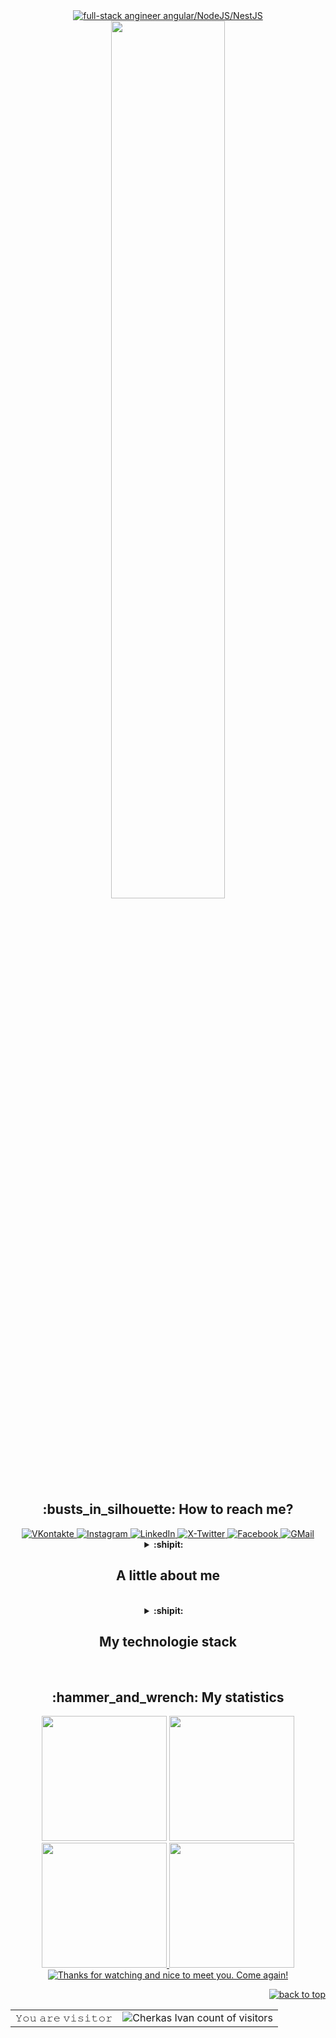 <div id="header" align="center">
    <div id="greatings">
        <a href="https://git.io/typing-svg">
            <img src="https://readme-typing-svg.demolab.com?font=Roboto+Lucida&color=%237E3ACE&size=30&center=true&vCenter=true&width=650&lines=Hello,+Ladies+and+Gentlemen!;I'm+Ivan;Full-stack+Engineer;Angular/NodeJS/NestJS;Glad+to+see+you+here!;" alt="full-stack angineer angular/NodeJS/NestJS"/>
        </a>
    </div>
    <img src="https://media.giphy.com/media/ES9cAJlcxblRESzOH1/giphy.gif" width="60%"/>
    <br>
    <div id="badges">
        <h2>:busts_in_silhouette: How to reach me?</h2>
        <a href="https://vk.com/cherkasss">
            <img src="https://img.shields.io/badge/вконтакте-%232E87FB.svg?&style=for-the-badge&logo=vk&logoColor=white" alt="VKontakte"/>
        </a>
        <a href="https://www.instagram.com/johnny_void_13">
            <img src="https://img.shields.io/badge/Instagram-E4405F?style=for-the-badge&logo=instagram&logoColor=white" alt="Instagram"/>
        </a>
        <a href="linkedin.com/in/ivan-cherkas-723b411a2">
            <img src="https://img.shields.io/badge/LinkedIn-0077B5?style=for-the-badge&logo=linkedin&logoColor=white" alt="LinkedIn"/>
        </a>
        <a href="https://twitter.com/ivanCherkas_13">
            <img src="https://img.shields.io/badge/Twitter-100000?style=for-the-badge&logo=twitter&logoColor=white" alt="X-Twitter"/>
        </a>
        <a href="https://www.facebook.com/ivan.cherkas">
            <img src="https://img.shields.io/badge/Facebook-3B5998?style=for-the-badge&logo=facebook&logoColor=white" alt="Facebook"/>
        </a>
        <a href="mailto:cherkas.ivan13@gmail.com">
             <img src="https://img.shields.io/badge/Gmail-D14836?style=for-the-badge&logo=gmail&logoColor=white" alt="GMail" />
        </a>
    </div>
</div>
<div id="main">
<details align="center">
  <summary>
      <b>:shipit: &nbsp; &nbsp;<h2>A little about me</h2> &nbsp;&nbsp;&nbsp;</b>
  </summary>
    <div align="left">
  
```R
// Added a js extension to indicate JavaScript code
// Used a class to define the DataScienceEducator
class DataScienceEducator {
// Used a constructor to initialize the fields
constructor() {
this.name = "Greg Chism";
this.role = "Assistant Professor of Practice";
this.hobby = "Website Development";
}
}

// Used a function expression to define the say_hi function
const say_hi = function (ds_edu) {
// Used console.log to print the messages
console.log(`Passionate ${ds_edu.role} with a research background and over eight years of experience.`);
console.log("Adept at harnessing data to uncover compelling stories and insight.");
console.log("Empowering others to leverage their data and make complex concepts accessible.");
console.log("Expanded expertise in data science tools, including inferential statistics, machine learning, containers, and programming languages.");
console.log("Capable of tackling a wide range of projects and challenges.");
console.log("Committed to sharing knowledge and guiding others on their data-driven journeys.");
console.log("Inspiring the next generation of data scientists and storytellers by connecting storytelling with data science.");
console.log("Thanks for reading!");
};

// Used the new keyword to create an instance of the DataScienceEducator
const ds_edu = new DataScienceEducator();
// Called the say_hi function with the ds_edu as an argument
say_hi(ds_edu);
```
</div>
          
<div align="center">          
<h3>And you can also learn more about me by listening to the music I listen to.</h3>
  
  <a href="https://spotify-github-profile.vercel.app/api/view?uid=urpdt8zjkq63vzgwphnceq2m7&redirect=true" target="_blank">
    <img src="https://spotify-github-profile.vercel.app/api/view?uid=urpdt8zjkq63vzgwphnceq2m7&cover_image=true&theme=default&show_offline=false&background_color=1b2932&interchange=true&bar_color=008ae6" alt="Spotify GitHub Profile" />
  </a>
</div>

</details>
    <details align="center" id="tech">
        <summary>
            <b>:shipit: &nbsp; &nbsp;<h2>My technologie stack</h2> &nbsp;&nbsp;&nbsp;</b>
        </summary>
        <div id="languages" align="left">
            <h2>:bulb: Languages and technologies that I code in</h2>
            <code><img title="HTML 5" alt="html5" width="30px" src="https://cdn.jsdelivr.net/gh/devicons/devicon/icons/html5/html5-original.svg"/></code>
            <code><img title="JavaScript" alt="javascript" width="30px" src="https://cdn.jsdelivr.net/gh/devicons/devicon/icons/javascript/javascript-original.svg"/></code>
            <code><img title="TypeScript" alt="typescript" width="30px" src="https://cdn.jsdelivr.net/gh/devicons/devicon/icons/typescript/typescript-original.svg"/></code>
            <code><img title="CSS 3" alt="css 3" width="30px" src="https://cdn.jsdelivr.net/gh/devicons/devicon/icons/css3/css3-original.svg"/></code>
            <code><img title="NodeJS" alt="node js" width="30px" src="https://cdn.jsdelivr.net/gh/devicons/devicon/icons/nodejs/nodejs-original.svg"/></code>
            <code><img title="Sass" alt="sass" width="30px" src="https://cdn.jsdelivr.net/gh/devicons/devicon/icons/sass/sass-original.svg"/></code>
            <code><img title="Graphql" alt="graphql" width="30px" src="https://cdn.jsdelivr.net/gh/devicons/devicon/icons/graphql/graphql-plain.svg"/></code>
            <code><img title="ESLint" alt="eslint" width="30px" src="https://cdn.jsdelivr.net/gh/devicons/devicon/icons/eslint/eslint-original.svg"/></code>
            <code><img title="Storybook" alt="storybook" width="30px" src="https://cdn.jsdelivr.net/gh/devicons/devicon/icons/storybook/storybook-original.svg"/></code>
        </div>
        </br></br>
        <div id="framevorks" align="left">
        <h2>:hammer_and_wrench:& Frameworks</h2>
            <code><img title="Angular" alt="angular" width="35px" src="https://cdn.jsdelivr.net/gh/devicons/devicon/icons/angularjs/angularjs-original.svg"/></code>
            <code><img title="ReactJS" alt="react js" width="30px" src="https://cdn.jsdelivr.net/gh/devicons/devicon/icons/react/react-original.svg"/></code>
            <code><img title="Redux" alt="redux" width="30px" src="https://cdn.jsdelivr.net/gh/devicons/devicon/icons/redux/redux-original.svg"/></code>
            <code><img title="NestJS" alt="nest js" width="30px" src="https://cdn.jsdelivr.net/gh/devicons/devicon/icons/nestjs/nestjs-plain.svg"/></code>
            <code><img title="TailwindCSS" alt="tailwindcss" width="30px" src="https://cdn.jsdelivr.net/gh/devicons/devicon/icons/tailwindcss/tailwindcss-plain.svg"/></code>
            <code><img title="Jquery" alt="jquery" width="30px" src="https://cdn.jsdelivr.net/gh/devicons/devicon/icons/jquery/jquery-original.svg"/></code>
            <code><img title="Bootstrap" alt="bootstrap" width="30px" src="https://cdn.jsdelivr.net/gh/devicons/devicon/icons/bootstrap/bootstrap-original.svg"/></code>
            <code><img title="MaterialUI" alt="materialui" width="30px" src="https://cdn.jsdelivr.net/gh/devicons/devicon/icons/materialui/materialui-original.svg"/></code>
            <code><img title="Jasmine" alt="jasmine" width="30px" src="https://cdn.jsdelivr.net/gh/devicons/devicon/icons/jasmine/jasmine-plain.svg"/></code>
            <code><img title="Jest" alt="jest" width="30px" src="https://cdn.jsdelivr.net/gh/devicons/devicon/icons/jest/jest-plain.svg"/></code>
        </div>
            </br></br>
        <div id="bd" align="left">
        <h2>:hammer_and_wrench:Database</h2>
            <code><img title="firebase" alt="firebase" width="30px" src="https://cdn.jsdelivr.net/gh/devicons/devicon/icons/firebase/firebase-plain.svg"/></code>
            <code><img title="MongoDB" alt="mongodb" width="30px" src="https://cdn.jsdelivr.net/gh/devicons/devicon/icons/mongodb/mongodb-original.svg"/></code>
            <code><img title="MySQL" alt="mysql" width="30px" src="https://cdn.jsdelivr.net/gh/devicons/devicon/icons/mysql/mysql-original.svg"/></code>
            <code><img title="PostgreSQL" alt="postgresql" width="30px" src="https://cdn.jsdelivr.net/gh/devicons/devicon/icons/postgresql/postgresql-original.svg"/></code>
        </div>
            </br></br>
        <div id="utils" align="left">
        <h2>:hammer_and_wrench: Things that help me getting my code done</h2>
            <code><img title="npm" alt="npm" width="30px" src="https://cdn.jsdelivr.net/gh/devicons/devicon/icons/npm/npm-original-wordmark.svg"/></code>
            <code><img title="Docker" alt="docker" width="40px" src="https://cdn.jsdelivr.net/gh/devicons/devicon/icons/docker/docker-original.svg"/></code>
            <code><img title="Git" alt="git" width="30px" src="https://cdn.jsdelivr.net/gh/devicons/devicon/icons/git/git-original.svg"/></code>
            <code><img title="VS Code" alt="visual studio code" width="30px" src="https://cdn.jsdelivr.net/gh/devicons/devicon/icons/vscode/vscode-original.svg"/></code>
            <code><img title="MS Windows" alt="microsoft windows" width="30px" src="https://cdn.jsdelivr.net/gh/devicons/devicon/icons/windows8/windows8-original.svg"/></code>
            <code><img title="Linux" alt="linux" width="35px" src="https://cdn.jsdelivr.net/gh/devicons/devicon/icons/linux/linux-original.svg"/></code>
            <code><img title="Webpack" alt="webpack" width="30px" src="https://cdn.jsdelivr.net/gh/devicons/devicon/icons/webpack/webpack-original.svg"/></code>
            <code><img title="Grunt" alt="grunt" width="30px" src="https://cdn.jsdelivr.net/gh/devicons/devicon/icons/grunt/grunt-original.svg"/></code>
            <code><img title="Gulp" alt="gulp" width="30px" src="https://cdn.jsdelivr.net/gh/devicons/devicon/icons/gulp/gulp-plain.svg"/></code>
        </div>
            </br></br>
        <div id="other" align="left">
        <h2>:hammer_and_wrench: Things that help me getting my code done</h2>
            <code><img title="Confluence" alt="confluence" width="30px" src="https://cdn.jsdelivr.net/gh/devicons/devicon/icons/confluence/confluence-original.svg"/></code>
            <code><img title="Jira" alt="jira" width="30px" src="https://cdn.jsdelivr.net/gh/devicons/devicon/icons/jira/jira-original.svg"/></code>
            <code><img title="Photoshop" alt="photoshop" width="30px" src="https://cdn.jsdelivr.net/gh/devicons/devicon/icons/photoshop/photoshop-plain.svg"/></code>
            <code><img title="Figma" alt="figma" width="30px" src="https://cdn.jsdelivr.net/gh/devicons/devicon/icons/figma/figma-original.svg"/></code>
            <code><img title="Google chrome" alt="google chrome" width="30px" src="https://cdn.jsdelivr.net/gh/devicons/devicon/icons/chrome/chrome-original.svg"/></code>
            <code><img title="Trello" alt="trello" width="30px" src="https://cdn.jsdelivr.net/gh/devicons/devicon/icons/trello/trello-plain.svg"/></code>
        </div>
    </details>
    <div align="center" id="stats">
    <h2>:hammer_and_wrench: My statistics</h2>
        <div align="top">
            <a align="left">
                <img height="200" src="https://github-readme-stats.vercel.app/api?username=CherkasIvan&show_icons=true&theme=highcontrast&repo=github-readme-stats"/>
            </a>
            <a align="right">
                <img height="200" src="https://github-readme-streak-stats.herokuapp.com?user=CherkasIvan&theme=highcontrast"/>
            </a>
        </div>
        <div align="bottom">
            <a href="https://github.com/CherkasIvan" align="left">
                <img height="200" src="https://github-readme-stats.vercel.app/api/top-langs?username=CherkasIvan&layout=compact&langs_count=8&card_width=280&theme=highcontrast"/>
            </a>
            <a href="https://www.codewars.com/users/Cherkas%20Ivan" align="right">
                <img height="200" src="https://github.r2v.ch/codewars?user=Cherkas%20Ivan&theme=highcontrast&top_languages=true&stroke=%23ffffff"/>
            </a>
        </div>
    </div>
</div>
<div id="footer" align="center">
    <div id="greatings">
        <a href="https://git.io/typing-svg">
            <img src="https://readme-typing-svg.demolab.com?font=Roboto+Lucida&color=27F76A&size=30&center=true&vCenter=true&width=700&lines=Thanks+for+watching+and+nice+to+meet+you;Come+again!;=);" alt="Thanks for watching and nice to meet you. Come again!"/>
        </a>
    </div>
    <p align="right">
        <a href="#top">
            <img src="https://img.shields.io/static/v1?label&message=back+to+top&color=7E3ACE&style=flat&logo" alt="back to top"/>
        </a>
    </p>
    <table>
          <tr>
            <td>𝚈𝚘𝚞 𝚊𝚛𝚎 𝚟𝚒𝚜𝚒𝚝𝚘𝚛</td>
            <td><img src="https://profile-counter.glitch.me/CherkasIvan/count.svg" alt="Cherkas Ivan count of visitors"/></td>
          </tr>
    </table>
</div>

<!--
**CherkasIvan/CherkasIvan** is a ✨ _special_ ✨ repository because its `README.md` (this file) appears on your GitHub profile.

Here are some ideas to get you started:

- 🔭 I’m currently working on ...
- 🌱 I’m currently learning ...
- 👯 I’m looking to collaborate on ...
- 🤔 I’m looking for help with ...
- 💬 Ask me about ...
- 📫 How to reach me: ...
- 😄 Pronouns: ...
- ⚡ Fun fact: ...
-->
